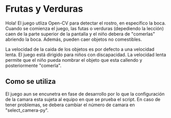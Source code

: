 # Frutas y Verduras

Hola! El juego utliza Open-CV para detectar el rostro, en específico la boca. Cuando se comienza el juego, las futas o verduras (depediendo la lección) caen de la parte superior de la pantalla y el niño debera de "comerlas" abriendo la boca. Además, pueden caer objetos no comestibles.

La velocidad de la caida de los objetos es por defecto a una velocidad lenta. El juego está dirigido para niños con discapacidad. La velocidad lenta permite que el niño pueda nombrar el objeto que esta callendo y posteriormente "comerla".

## Como se utiliza



El juego aun se encunetra en fase de desarrollo por lo que la configuración de la camara esta sujeta al equipo en que se prueba el script. En caso de tener problemas, se debera cambiar el número de camara en "select_camera-py".

